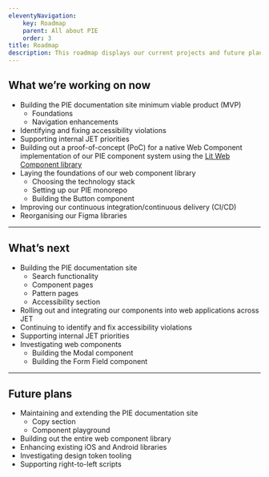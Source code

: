 ```yaml
---
eleventyNavigation:
    key: Roadmap
    parent: All about PIE
    order: 3
title: Roadmap
description: This roadmap displays our current projects and future plans. Its aim is to inform and assist our teams in planning their work.
---
```


## What we’re working on now

* Building the PIE documentation site minimum viable product (MVP)
  * Foundations
  * Navigation enhancements
* Identifying and fixing accessibility violations
* Supporting internal JET priorities
* Building out a proof-of-concept (PoC) for a native Web Component implementation of our PIE component system using the [Lit Web Component library](https://lit.dev/)
* Laying the foundations of our web component library
  * Choosing the technology stack
  * Setting up our PIE monorepo
  * Building the Button component
* Improving our continuous integration/continuous delivery (CI/CD)
* Reorganising our Figma libraries
---

## What’s next
* Building the PIE documentation site
  * Search functionality
  * Component pages
  * Pattern pages
  * Accessibility section
* Rolling out and integrating our components into web applications across JET
* Continuing to identify and fix accessibility violations
* Supporting internal JET priorities
* Investigating web components
  * Building the Modal component
  * Building the Form Field component

---

## Future plans
* Maintaining and extending the PIE documentation site
  * Copy section
  * Component playground
* Building out the entire web component library
* Enhancing existing iOS and Android libraries
* Investigating design token tooling
* Supporting right-to-left scripts
